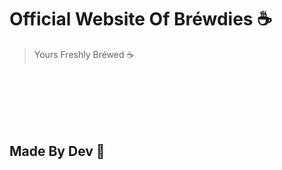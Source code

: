 # Official Website Of Bréwdies ☕

> Yours Freshly Bréwed ☕

<p>
</br>
</br>
</br>
</br>
</br>
</p>

## Made By Dev 💙
